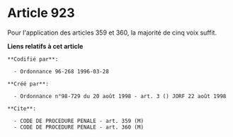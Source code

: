 # Article 923

Pour l'application des articles 359 et 360, la majorité de cinq voix suffit.

**Liens relatifs à cet article**

	**Codifié par**:

	  - Ordonnance 96-268 1996-03-28

	**Créé par**:

	  - Ordonnance n°98-729 du 20 août 1998 - art. 3 () JORF 22 août 1998

	**Cite**:

	  - CODE DE PROCEDURE PENALE - art. 359 (M)
	  - CODE DE PROCEDURE PENALE - art. 360 (M)
